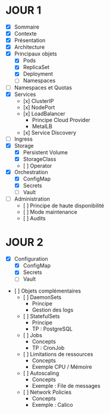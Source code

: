 # JOUR 1

- [x] Sommaire
- [x] Contexte
- [x] Présentation
- [x] Architecture
- [x] Principaux objets
  - [x] Pods
  - [x] ReplicaSet
  - [x] Deployment
  - [ ] Namespaces
- [ ] Namespaces et Quotas
- [x] Services
  - [x] ClusterIP
  - [x] NodePort
  - [x] LoadBalancer
    - Principe Cloud Provider
    - MetalLB
  - [x] Service Discovery
- [ ] Ingress
- [x] Storage
  - [x] Persistent Volume
  - [x] StorageClass
  - [ ] Operator
- [x] Orchestration
  - [x] ConfigMap
  - [x] Secrets
  - [ ] Vault
- [ ] Administration
  - [ ] Principe de haute disponibilité
  - [ ] Mode maintenance
  - [ ] Audits    

# JOUR 2

- [x] Configuration
  - [x] ConfigMap
  - [x] Secrets
  - [ ] Vault
- [ ] Objets complémentaires
  - [ ] DaemonSets
    - Principe
    - Gestion des logs
  - [ ] StatefulSets
    - Principe
    - TP : PostgreSQL
  - [ ] Jobs
    - Concepts
    - TP : CronJob
  - [ ] Limitations de ressources
    - Concepts
    - Exemple CPU / Mémoire
  - [ ] Autoscaling
    - Concepts
    - Exemple : File de messages
  - [ ] Network Policies
    - Concepts
    - Exemple : Calico
